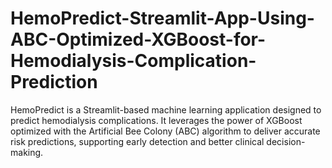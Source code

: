 # HemoPredict-Streamlit-App-Using-ABC-Optimized-XGBoost-for-Hemodialysis-Complication-Prediction
HemoPredict is a Streamlit-based machine learning application designed to predict hemodialysis complications. It leverages the power of XGBoost optimized with the Artificial Bee Colony (ABC) algorithm to deliver accurate risk predictions, supporting early detection and better clinical decision-making.
